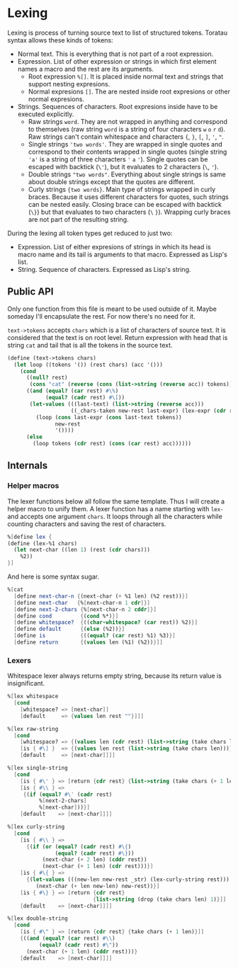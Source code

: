 # Lexing
<!-- %[define notora {}] %[notora { -->
Lexing is process of turning source text to list of structured tokens. Toratau syntax allows these kinds of tokens:

- Normal text. This is everything that is not part of a root expression.
- Expression. List of other expression or strings in which first element names a macro and the rest are its arguments.
  - Root expression `%[]`. It is placed inside normal text and strings that support nesting expresions.
  - Normal expresions `[]`. The are nested inside root expresions or other normal expresions.
- Strings. Sequences of characters. Root expresions inside have to be executed explicitly.
  - Raw strings `word`. They are not wrapped in anything and correspond to themselves (raw string `word` is a string of four characters `w` `o` `r` `d`). Raw strings can't contain whitespace and characters `{`, `}`, `[`, `]`, `'`, `"`.
  - Single strings `'two words'`. They are wrapped in single quotes and correspond to their contents wrapped in single quotes (single string `'a'` is a string of three characters `'` `a` `'`). Single quotes can be escaped with backtick (`\'`), but it evaluates to 2 characters (`\`, `'`).
  - Double strings `"two words"`. Everything about single strings is same about double strings except that the quotes are different.
  - Curly strings `{two words}`. Main type of strings wrapped in curly braces. Because it uses different characters for quotes, such strings can be nested easily. Closing brace can be escaped with backtick (`\}`) but that evaluates to two characters (`\` `}`). Wrapping curly braces are not part of the resulting string.

During the lexing all token types get reduced to just two:

- Expression. List of either expresions of strings in which its head is macro name and its tail is arguments to that macro. Expressed as Lisp's list.
- String. Sequence of characters. Expressed as Lisp's string.
<!-- }] end notora -->

## Public API

Only one function from this file is meant to be used outside of it. Maybe someday I'll encapsulate the rest. For now there's no need for it.

`text->tokens` accepts `chars` which is a list of characters of source text. It is considered that the text is on root level. Return expression with head that is string `cat` and tail that is all the tokens in the source text.

```scheme
(define (text->tokens chars)
  (let loop ((tokens '()) (rest chars) (acc '()))
    (cond
      ((null? rest)
       (cons "cat" (reverse (cons (list->string (reverse acc)) tokens))))
      ((and (equal? (car rest) #\%)
            (equal? (cadr rest) #\[))
       (let-values (((last-text) (list->string (reverse acc)))
                    ((_chars-taken new-rest last-expr) (lex-expr (cdr rest))))
         (loop (cons last-expr (cons last-text tokens))
               new-rest
               '())))
      (else
        (loop tokens (cdr rest) (cons (car rest) acc))))))
```

## Internals

### Helper macros

The lexer functions below all follow the same template. Thus I will create a helper macro to unify them. A lexer function has a name starting with `lex-` and accepts one argument `chars`. It loops through all the characters while counting characters and saving the rest of characters.

```scheme
%[define lex {
(define (lex-%1 chars)
  (let next-char ((len 1) (rest (cdr chars)))
    %2))
}]
```

And here is some syntax sugar.

```scheme
%[cat
  [define next-char-n {(next-char (+ %1 len) (%2 rest))}]
  [define next-char   {%[next-char-n 1 cdr]}]
  [define next-2-chars {%[next-char-n 2 cddr]}]
  [define cond         {(cond %*)}]
  [define whitespace?  {((char-whitespace? (car rest)) %2)}]
  [define default      {(else (%2))}]
  [define is           {((equal? (car rest) %1) %3)}]
  [define return       {(values len (%1) (%2))}]]
```

### Lexers

Whitespace lexer always returns empty string, because its return value is insignificant.

```scheme
%[lex whitespace
  [cond
    [whitespace? => [next-char]]
    [default     => {values len rest ""}]]]
```

```scheme
%[lex raw-string
  [cond
    [whitespace? => {(values len (cdr rest) (list->string (take chars len)))}]
    [is { #\] }  => {(values len rest (list->string (take chars len)))}]
    [default     => [next-char]]]]
```

```scheme
%[lex single-string
  [cond
    [is { #\' } => [return {cdr rest} {list->string (take chars (+ 1 len))}]]
    [is { #\\ } =>
     {(if (equal? #\' (cadr rest)
          %[next-2-chars]
          %[next-char]))}]
    [default    => [next-char]]]]
```

```scheme
%[lex curly-string
  [cond
    [is { #\\ } =>
      {(if (or (equal? (cadr rest) #\{)
               (equal? (cadr rest) #\}))
           (next-char (+ 2 len) (cddr rest))
           (next-char (+ 1 len) (cdr rest)))}]
    [is { #\{ } =>
      {(let-values (((new-len new-rest _str) (lex-curly-string rest)))
         (next-char (+ len new-len) new-rest))}]
    [is { #\} } => [return {cdr rest}
                           {list->string (drop (take chars len) 1)}]]
    [default    => [next-char]]]]
```

```scheme
%[lex double-string
  [cond
    [is { #\" } => [return {cdr rest} {take chars (+ 1 len)}]]
    {((and (equal? (car rest) #\\)
          (equal? (cadr rest) #\"))
      (next-char (+ 1 len) (cddr rest)))}
    [default    => [next-char]]]]
```
